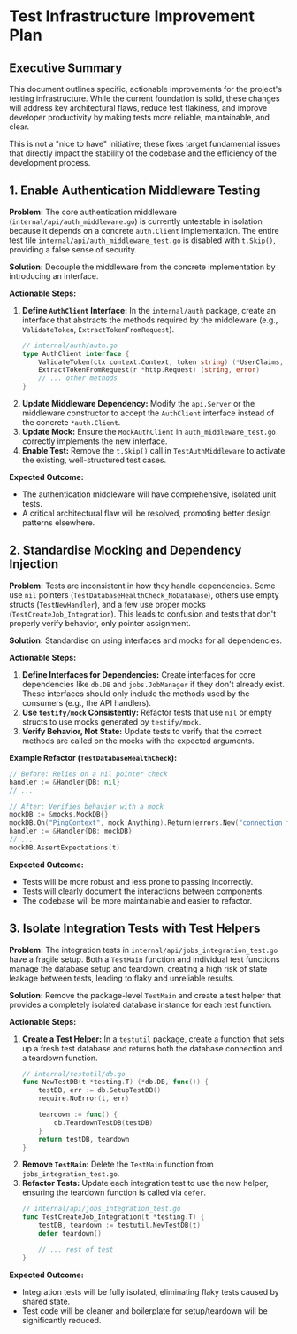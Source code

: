 # Test Infrastructure Improvement Plan

## Executive Summary

This document outlines specific, actionable improvements for the project's testing infrastructure. While the current foundation is solid, these changes will address key architectural flaws, reduce test flakiness, and improve developer productivity by making tests more reliable, maintainable, and clear.

This is not a "nice to have" initiative; these fixes target fundamental issues that directly impact the stability of the codebase and the efficiency of the development process.

## 1. Enable Authentication Middleware Testing

**Problem:**
The core authentication middleware (`internal/api/auth_middleware.go`) is currently untestable in isolation because it depends on a concrete `auth.Client` implementation. The entire test file `internal/api/auth_middleware_test.go` is disabled with `t.Skip()`, providing a false sense of security.

**Solution:**
Decouple the middleware from the concrete implementation by introducing an interface.

**Actionable Steps:**
1.  **Define `AuthClient` Interface:** In the `internal/auth` package, create an interface that abstracts the methods required by the middleware (e.g., `ValidateToken`, `ExtractTokenFromRequest`).
    ```go
    // internal/auth/auth.go
    type AuthClient interface {
        ValidateToken(ctx context.Context, token string) (*UserClaims, error)
        ExtractTokenFromRequest(r *http.Request) (string, error)
        // ... other methods
    }
    ```
2.  **Update Middleware Dependency:** Modify the `api.Server` or the middleware constructor to accept the `AuthClient` interface instead of the concrete `*auth.Client`.
3.  **Update Mock:** Ensure the `MockAuthClient` in `auth_middleware_test.go` correctly implements the new interface.
4.  **Enable Test:** Remove the `t.Skip()` call in `TestAuthMiddleware` to activate the existing, well-structured test cases.

**Expected Outcome:**
-   The authentication middleware will have comprehensive, isolated unit tests.
-   A critical architectural flaw will be resolved, promoting better design patterns elsewhere.

## 2. Standardise Mocking and Dependency Injection

**Problem:**
Tests are inconsistent in how they handle dependencies. Some use `nil` pointers (`TestDatabaseHealthCheck_NoDatabase`), others use empty structs (`TestNewHandler`), and a few use proper mocks (`TestCreateJob_Integration`). This leads to confusion and tests that don't properly verify behavior, only pointer assignment.

**Solution:**
Standardise on using interfaces and mocks for all dependencies.

**Actionable Steps:**
1.  **Define Interfaces for Dependencies:** Create interfaces for core dependencies like `db.DB` and `jobs.JobManager` if they don't already exist. These interfaces should only include the methods used by the consumers (e.g., the API handlers).
2.  **Use `testify/mock` Consistently:** Refactor tests that use `nil` or empty structs to use mocks generated by `testify/mock`.
3.  **Verify Behavior, Not State:** Update tests to verify that the correct methods are called on the mocks with the expected arguments.

**Example Refactor (`TestDatabaseHealthCheck`):**
```go
// Before: Relies on a nil pointer check
handler := &Handler{DB: nil}
// ...

// After: Verifies behavior with a mock
mockDB := &mocks.MockDB{}
mockDB.On("PingContext", mock.Anything).Return(errors.New("connection failed"))
handler := &Handler{DB: mockDB}
// ...
mockDB.AssertExpectations(t)
```

**Expected Outcome:**
-   Tests will be more robust and less prone to passing incorrectly.
-   Tests will clearly document the interactions between components.
-   The codebase will be more maintainable and easier to refactor.

## 3. Isolate Integration Tests with Test Helpers

**Problem:**
The integration tests in `internal/api/jobs_integration_test.go` have a fragile setup. Both a `TestMain` function and individual test functions manage the database setup and teardown, creating a high risk of state leakage between tests, leading to flaky and unreliable results.

**Solution:**
Remove the package-level `TestMain` and create a test helper that provides a completely isolated database instance for each test function.

**Actionable Steps:**
1.  **Create a Test Helper:** In a `testutil` package, create a function that sets up a fresh test database and returns both the database connection and a teardown function.
    ```go
    // internal/testutil/db.go
    func NewTestDB(t *testing.T) (*db.DB, func()) {
        testDB, err := db.SetupTestDB()
        require.NoError(t, err)

        teardown := func() {
            db.TeardownTestDB(testDB)
        }
        return testDB, teardown
    }
    ```
2.  **Remove `TestMain`:** Delete the `TestMain` function from `jobs_integration_test.go`.
3.  **Refactor Tests:** Update each integration test to use the new helper, ensuring the teardown function is called via `defer`.
    ```go
    // internal/api/jobs_integration_test.go
    func TestCreateJob_Integration(t *testing.T) {
        testDB, teardown := testutil.NewTestDB(t)
        defer teardown()

        // ... rest of test
    }
    ```

**Expected Outcome:**
-   Integration tests will be fully isolated, eliminating flaky tests caused by shared state.
-   Test code will be cleaner and boilerplate for setup/teardown will be significantly reduced.
